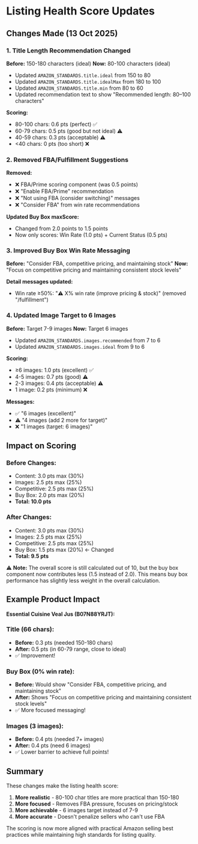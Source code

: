 # Listing Health Score Updates

## Changes Made (13 Oct 2025)

### 1. Title Length Recommendation Changed
**Before:** 150-180 characters (ideal)
**Now:** 80-100 characters (ideal)

- Updated `AMAZON_STANDARDS.title.ideal` from 150 to 80
- Updated `AMAZON_STANDARDS.title.idealMax` from 180 to 100
- Updated `AMAZON_STANDARDS.title.min` from 80 to 60
- Updated recommendation text to show "Recommended length: 80–100 characters"

**Scoring:**
- 80-100 chars: 0.6 pts (perfect) ✅
- 60-79 chars: 0.5 pts (good but not ideal) ⚠️
- 40-59 chars: 0.3 pts (acceptable) ⚠️
- <40 chars: 0 pts (too short) ❌

### 2. Removed FBA/Fulfillment Suggestions
**Removed:**
- ❌ FBA/Prime scoring component (was 0.5 points)
- ❌ "Enable FBA/Prime" recommendation
- ❌ "Not using FBA (consider switching)" messages
- ❌ "Consider FBA" from win rate recommendations

**Updated Buy Box maxScore:**
- Changed from 2.0 points to 1.5 points
- Now only scores: Win Rate (1.0 pts) + Current Status (0.5 pts)

### 3. Improved Buy Box Win Rate Messaging
**Before:** "Consider FBA, competitive pricing, and maintaining stock"
**Now:** "Focus on competitive pricing and maintaining consistent stock levels"

**Detail messages updated:**
- Win rate ≥50%: "⚠️ X% win rate (improve pricing & stock)" (removed "/fulfillment")

### 4. Updated Image Target to 6 Images
**Before:** Target 7-9 images
**Now:** Target 6 images

- Updated `AMAZON_STANDARDS.images.recommended` from 7 to 6
- Updated `AMAZON_STANDARDS.images.ideal` from 9 to 6

**Scoring:**
- ≥6 images: 1.0 pts (excellent) ✅
- 4-5 images: 0.7 pts (good) ⚠️
- 2-3 images: 0.4 pts (acceptable) ⚠️
- 1 image: 0.2 pts (minimum) ❌

**Messages:**
- ✅ "6 images (excellent)"
- ⚠️ "4 images (add 2 more for target)"
- ❌ "1 images (target: 6 images)"

## Impact on Scoring

### Before Changes:
- Content: 3.0 pts max (30%)
- Images: 2.5 pts max (25%)
- Competitive: 2.5 pts max (25%)
- Buy Box: 2.0 pts max (20%)
- **Total: 10.0 pts**

### After Changes:
- Content: 3.0 pts max (30%)
- Images: 2.5 pts max (25%)
- Competitive: 2.5 pts max (25%)
- Buy Box: 1.5 pts max (20%) ← Changed
- **Total: 9.5 pts**

⚠️ **Note:** The overall score is still calculated out of 10, but the buy box component now contributes less (1.5 instead of 2.0). This means buy box performance has slightly less weight in the overall calculation.

## Example Product Impact

**Essential Cuisine Veal Jus (B07N88YRJT):**

### Title (66 chars):
- **Before:** 0.3 pts (needed 150-180 chars)
- **After:** 0.5 pts (in 60-79 range, close to ideal)
- ✅ Improvement!

### Buy Box (0% win rate):
- **Before:** Would show "Consider FBA, competitive pricing, and maintaining stock"
- **After:** Shows "Focus on competitive pricing and maintaining consistent stock levels"
- ✅ More focused messaging!

### Images (3 images):
- **Before:** 0.4 pts (needed 7+ images)
- **After:** 0.4 pts (need 6 images)
- ✅ Lower barrier to achieve full points!

## Summary

These changes make the listing health score:
1. **More realistic** - 80-100 char titles are more practical than 150-180
2. **More focused** - Removes FBA pressure, focuses on pricing/stock
3. **More achievable** - 6 images target instead of 7-9
4. **More accurate** - Doesn't penalize sellers who can't use FBA

The scoring is now more aligned with practical Amazon selling best practices while maintaining high standards for listing quality.
